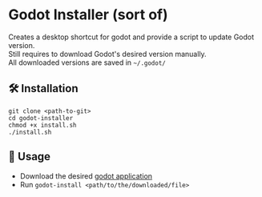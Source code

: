 # Godot Installer (sort of)

Creates a desktop shortcut for godot and provide a script to update Godot version. \
Still requires to download Godot's desired version manually. \
All downloaded versions are saved in ```~/.godot/```


## 🛠️ Installation
```
git clone <path-to-git>
cd godot-installer
chmod +x install.sh
./install.sh
```

## 📝 Usage

* Download the desired [godot application](https://godotengine.org/download/)
* Run ```godot-install <path/to/the/downloaded/file>```
